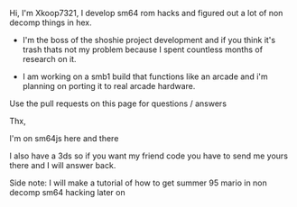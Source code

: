 Hi, I'm Xkoop7321, I develop sm64 rom hacks and figured out a lot of non decomp things in hex.

- I'm the boss of the shoshie project development and if you think it's trash thats not my problem because I spent countless months of research on it.

- I am working on a smb1 build that functions like an arcade and i'm planning on porting it to real arcade hardware.
<!---
Xkoop7321/Xkoop7321 is a ✨ special ✨ repository because its `README.md` (this file) appears on your GitHub profile.
You can click the Preview link to take a look at your changes.
--->


Use the pull requests on this page for questions / answers

Thx, 

I'm on sm64js here and there


I also have a 3ds so if you want my friend code you have to send me yours there and I will answer back.





Side note: I will make a tutorial of how to get summer 95 mario in non decomp sm64 hacking later on

